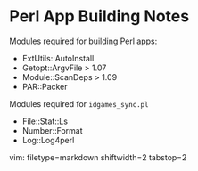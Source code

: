 # Perl App Building Notes #

Modules required for building Perl apps:
- ExtUtils::AutoInstall
- Getopt::ArgvFile > 1.07
- Module::ScanDeps > 1.09
- PAR::Packer

Modules required for `idgames_sync.pl`
- File::Stat::Ls
- Number::Format
- Log::Log4perl


vim: filetype=markdown shiftwidth=2 tabstop=2

